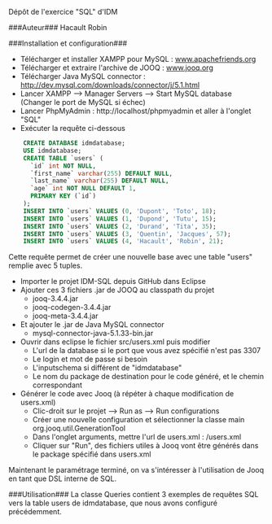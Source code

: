 Dépôt de l'exercice "SQL" d'IDM

###Auteur###
Hacault Robin

###Installation et configuration###
- Télécharger et installer XAMPP pour MySQL : www.apachefriends.org
- Télécharger et extraire l'archive de JOOQ : www.jooq.org
- Télécharger Java MySQL connector : http://dev.mysql.com/downloads/connector/j/5.1.html
- Lancer XAMPP --> Manager Servers --> Start MySQL database (Changer le port de MySQL si échec)
- Lancer PhpMyAdmin : http://localhost/phpmyadmin et aller à l'onglet "SQL"
- Exécuter la requête ci-dessous
``` sql
    CREATE DATABASE idmdatabase;
    USE idmdatabase;
    CREATE TABLE `users` (
      `id` int NOT NULL,
      `first_name` varchar(255) DEFAULT NULL,
      `last_name` varchar(255) DEFAULT NULL,
      `age` int NOT NULL DEFAULT 1,
      PRIMARY KEY (`id`)
    );
    INSERT INTO `users` VALUES (0, 'Dupont', 'Toto', 18);
    INSERT INTO `users` VALUES (1, 'Dupond', 'Tutu', 15);
    INSERT INTO `users` VALUES (2, 'Durand', 'Tita', 35);
    INSERT INTO `users` VALUES (3, 'Quentin', 'Jacques', 57);
    INSERT INTO `users` VALUES (4, 'Hacault', 'Robin', 21);
```
   Cette requête permet de créer une nouvelle base avec une table "users" remplie avec 5 tuples.
- Importer le projet IDM-SQL depuis GitHub dans Eclipse
- Ajouter ces 3 fichiers .jar de JOOQ au classpath du projet
  - jooq-3.4.4.jar
  - jooq-codegen-3.4.4.jar
  - jooq-meta-3.4.4.jar
- Et ajouter le .jar de Java MySQL connector
  - mysql-connector-java-5.1.33-bin.jar
- Ouvrir dans eclipse le fichier src/users.xml puis modifier
    - L'url de la database si le port que vous avez spécifié n'est pas 3307
    - Le login et mot de passe si besoin
    - L'inputschema si différent de "idmdatabase"
    - Le nom du package de destination pour le code généré, et le chemin correspondant
- Générer le code avec Jooq (à répéter à chaque modification de users.xml)
    - Clic-droit sur le projet --> Run as --> Run configurations
    - Créer une nouvelle configuration et sélectionner la classe main org.jooq.util.GenerationTool
    - Dans l'onglet arguments, mettre l'url de users.xml : /users.xml
    - Cliquer sur "Run", des fichiers utiles à Jooq vont être générés dans le package spécifié dans users.xml

Maintenant le paramétrage terminé, on va s'intéresser à l'utilisation de Jooq en tant que DSL interne de SQL.

###Utilisation###
La classe Queries contient 3 exemples de requêtes SQL vers la table users de idmdatabase, que nous avons configuré précédemment.

